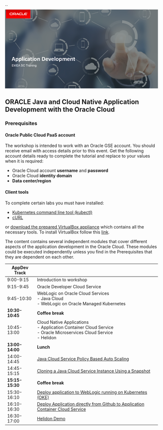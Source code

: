 ``![](resources/banner.png)

## ORACLE Java and Cloud Native Application Development with the Oracle Cloud ##

### Prerequisites ###

#### Oracle Public Cloud PaaS  account

The workshop is intended to work with an Oracle GSE account. You should receive email with access details prior to this event. Get the following account details ready to complete the tutorial and replace to your values when it is required:

+ Oracle Cloud account **username** and **password**
+ Oracle Cloud **identity domain**
+ **Data center/region**

#### Client tools

To complete certain labs you must have installed:

- [Kubernetes command line tool (kubectl)](https://kubernetes.io/docs/tasks/tools/install-kubectl/)
- [cURL](https://curl.haxx.se/)

or [download the prepared VirtualBox appliance](https://drive.google.com/open?id=1DDVwiZ6Pd885LinbnDkcpjMGXN5AeQ48) which contains all the necessary tools. To install VirtualBox follow this [link](https://www.virtualbox.org/wiki/Downloads).

The content contains several independent modules that cover different aspects of the application development in the Oracle Cloud. These modules could be executed independently unless you find in the Prerequisites that they are dependent on each other.

| **AppDev Track** |  |
|-------------|----------------------------------------------------------------------------------------------------------------------------------------------------------------------------|
| 9:00-9:15 | Introduction to workshop |
| 9:15-9:45 |  Oracle Developer Cloud Service |
| 9:45-10:30 |  WebLogic on Oracle Cloud Services<br>- Java Cloud <br>- WebLogic on Oracle Managed Kubernetes|
| **10:30-10:45** | **Coffee break** |
| 10:45-13:00 | Cloud Native Applications<br>- Application Container Cloud Service<br>- Oracle Microservices Cloud Service<br>- Helidon |
| **13:00-14:00** | **Lunch** |
| 14:00-14:45 | [Java Cloud Service Policy Based Auto Scaling](https://github.com/dvukmano/learning-library/blob/master/workshops/cloud-native-devops-workshop/jcs-autoscale/README.md) |
| 14:45-15:15 | [Cloning a Java Cloud Service Instance Using a Snapshot](https://github.com/dvukmano/learning-library/blob/master/workshops/cloud-native-devops-workshop/jcs-clone/README.md) |
| **15:15-15:30** | **Coffee break** |
| 15:30-16:10 | [Deploy application to WebLogic running on Kubernetes (OKE)](https://github.com/nagypeter/weblogic-kubernetes-operator-on-OKE) |
| 16:10-16:30 | [Deploy Application directly from Github to Application Container Cloud Service](https://github.com/nagypeter/weblogic-kubernetes-operator-on-OKE/blob/master/tutorials/sample.app.pipeline.md) |
| 16:30-17:00 | [Helidon Demo]() |
